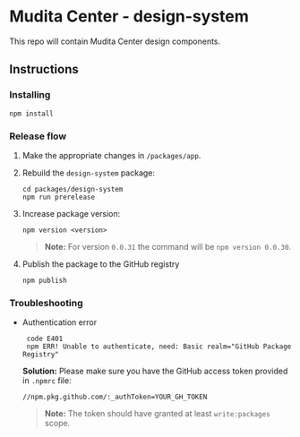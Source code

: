 # Mudita Center - design-system

This repo will contain Mudita Center design components.

## Instructions

### Installing

```
npm install
```

### Release flow

1. Make the appropriate changes in `/packages/app`.

2. Rebuild the `design-system` package:
   ```
   cd packages/design-system
   npm run prerelease
   ```
   
3. Increase package version:
   ```
   npm version <version>
   ```
   > **Note:** For version `0.0.31` the command will be `npm version 0.0.30`.

4. Publish the package to the GitHub registry
   ```
   npm publish
   ```


### Troubleshooting

- Authentication error 
   ```
    code E401
    npm ERR! Unable to authenticate, need: Basic realm="GitHub Package Registry"
   ```
    
    **Solution:**
    Please make sure you have the GitHub access token provided in `.npmrc` file:
    ```
    //npm.pkg.github.com/:_authToken=YOUR_GH_TOKEN
   ``` 
   > **Note:** The token should have granted at least `write:packages` scope.
